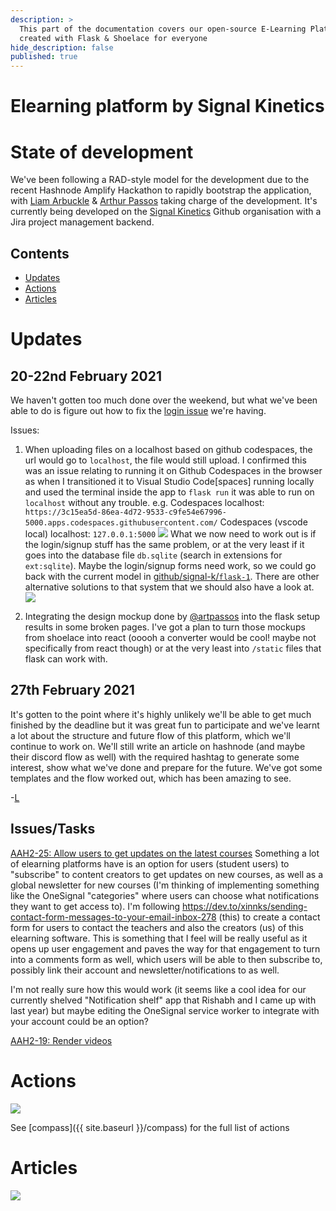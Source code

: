 ```yaml
---
description: >
  This part of the documentation covers our open-source E-Learning Platform,
  created with Flask & Shoelace for everyone
hide_description: false
published: true
---
```


# Elearning platform by Signal Kinetics
# State of development
We've been following a RAD-style model for the development due to the recent Hashnode Amplify Hackathon to rapidly bootstrap the application, with [Liam Arbuckle](https://sk.acord.software/larbuckle) & [Arthur Passos](mailto:arthur.passos@skinetics.tech) taking charge of the development. 
It's currently being developed on the [Signal Kinetics](https://github.com/signal-k) Github organisation with a Jira project management backend. 

<!--
Still to do:
* Determine how judges log in to the site and explain that
* What do we want, what do we have
* Commenting/emailing box for course help
-->

## Contents
* [Updates](#updates)
* [Actions](#actions)
* [Articles](#articles)




# Updates
## 20-22nd February 2021
We haven't gotten too much done over the weekend, but what we've been able to do is figure out how to fix the [login issue](https://signal-kinetics.atlassian.net/browse/AAH2-13?atlOrigin=eyJpIjoiZmJmM2MxOWM3NTZiNGQ5ZmI1NzhhYzQ3ZjEyMTQ2NWYiLCJwIjoiaiJ9) we're having. 

Issues:
1. When uploading files on a localhost based on github codespaces, the url would go to `localhost`, the file would still upload. I confirmed this was an issue relating to running it on Github Codespaces in the browser as when I transitioned it to Visual Studio Code[spaces] running locally and used the terminal inside the app to `flask run` it was able to run on `localhost` without any trouble.
e.g. Codespaces localhost: `https://3c15ea5d-86ea-4d72-9533-c9fe54e67996-5000.apps.codespaces.githubusercontent.com/`
Codespaces (vscode local) localhost: `127.0.0.1:5000`
![](https://i.ibb.co/b2MGcD0/image.png)
What we now need to work out is if the login/signup stuff has the same problem, or at the very least if it goes into the database file `db.sqlite` (search in extensions for `ext:sqlite`). Maybe the login/signup forms need work, so we could go back with the current model in [github/signal-k/`flask-1`](https://github.com/signal-k/flask-1/tree/flask-file-upload). There are other alternative solutions to that system that we should also have a look at.
![](https://carbon.now.sh/?bg=rgba%28255%2C255%2C255%2C1%29&t=theme%3Augaf9069pz&wt=none&l=application%2Fx-sh&ds=false&dsyoff=20px&dsblur=68px&wc=true&wa=false&pv=58px&ph=58px&ln=true&fl=1&fm=IBM+Plex+Mono&fs=18px&lh=167%25&si=false&es=2x&wm=false&code=export%2520FLASK_APP%253Dloginapp)

2. Integrating the design mockup done by [@artpassos](https://github.com/orgs/acord-robotics/people/artpassos) into the flask setup results in some broken pages. I've got a plan to turn those mockups from shoelace into react (ooooh a converter would be cool! maybe not specifically from react though) or at the very least into `/static` files that flask can work with. 

## 27th February 2021
It's gotten to the point where it's highly unlikely we'll be able to get much finished by the deadline but it was great fun to participate and we've learnt a lot about the structure and future flow of this platform, which we'll continue to work on. We'll still write an article on hashnode (and maybe their discord flow as well) with the required hashtag to generate some interest, show what we've done and prepare for the future. We've got some templates and the flow worked out, which has been amazing to see. 

-[L](https://github.com/gizmotronn)

## Issues/Tasks
[AAH2-25: Allow users to get updates on the latest courses](https://signal-kinetics.atlassian.net/browse/AAH2-25?atlOrigin=eyJpIjoiNTNjY2ZiMDgwYzExNGZhOWFlMDFjY2FhNDhmOTExYzciLCJwIjoiaiJ9)
Something a lot of elearning platforms have is an option for users (student users) to "subscribe" to content creators to get updates on new courses, as well as a global newsletter for new courses (I'm thinking of implementing something like the OneSignal "categories" where users can choose what notifications they want to get access to). I'm following https://dev.to/xinnks/sending-contact-form-messages-to-your-email-inbox-278 (this) to create a contact form for users to contact the teachers and also the creators (us) of this elearning software. This is something that I feel will be really useful as it opens up user engagement and paves the way for that engagement to turn into a comments form as well, which users will be able to then subscribe to, possibly link their account and newsletter/notifications to as well. 

I'm not really sure how this would work (it seems like a cool idea for our currently shelved "Notification shelf" app that Rishabh and I came up with last year) but maybe editing the OneSignal service worker to integrate with your account could be an option?

[AAH2-19: Render videos](https://signal-kinetics.atlassian.net/browse/AAH2-19?atlOrigin=eyJpIjoiOTg0ZDk1OWEzMzY3NDg1ZWIxZTg4YmIzY2ZjYjk2N2EiLCJwIjoiaiJ9)

# Actions
[![](https://img.shields.io/github/checks-status/signal-k/elearning/c0976aaf396161be244ffed50ba5489d1a2d5667?style=flat-square)](https://github.com/Signal-K/elearning/runs/1932367309)

See [compass]({{ site.baseurl }}/compass) for the full list of actions


# Articles
[![](https://img.shields.io/badge/-Introduction-yellow?style=for-the-badge&logo=dev.to)](https://dev.to/ac0rd-software/elearning-platform-e9d)
